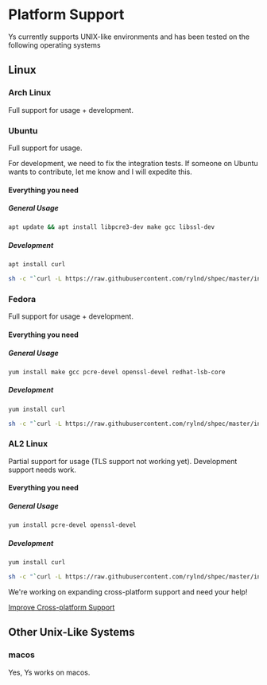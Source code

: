 # Platform Support

Ys currently supports UNIX-like environments and has been tested on the following operating systems

## Linux

### Arch Linux

Full support for usage + development.

### Ubuntu

Full support for usage.

For development, we need to fix the integration tests. If someone on Ubuntu wants to contribute, let me know and I will expedite this.

#### Everything you need

##### General Usage

```sh
apt update && apt install libpcre3-dev make gcc libssl-dev
```

##### Development

```sh
apt install curl
```

```sh
sh -c "`curl -L https://raw.githubusercontent.com/rylnd/shpec/master/install.sh`"
```

### Fedora

Full support for usage + development.

#### Everything you need

##### General Usage

```sh
yum install make gcc pcre-devel openssl-devel redhat-lsb-core
```

##### Development

```sh
yum install curl
```

```sh
sh -c "`curl -L https://raw.githubusercontent.com/rylnd/shpec/master/install.sh`"
```

### AL2 Linux

Partial support for usage (TLS support not working yet). Development support needs work.

#### Everything you need

##### General Usage

```sh
yum install pcre-devel openssl-devel
```

##### Development

```sh
yum install curl
```

```sh
sh -c "`curl -L https://raw.githubusercontent.com/rylnd/shpec/master/install.sh`"
```

We're working on expanding cross-platform support and need your help!

[Improve Cross-platform Support](https://github.com/exbotanical/ys/issues/1)


## Other Unix-Like Systems

### macos

Yes, Ys works on macos.

<!-- ### AL2 Linux

1. const in server_conf
2. /usr/include/openssl (not working) -->
